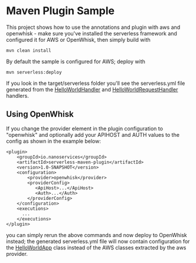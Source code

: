 # Maven Plugin Sample

This project shows how to use the annotations and plugin with aws and openwhisk - make sure you've installed
the serverless framework and configured it for AWS or OpenWhisk, then simply build with 

```
mvn clean install
```

By default the sample is configured for AWS; deploy with

```
mvn serverless:deploy
```

If you look in the target/serverless folder you'll see the serverless.yml file generated from the 
 [HelloWorldHandler](src/main/java/io/nanoservices/samples/aws/HelloWorldHandler.java) and
[HelloWorldRequestHandler](src/main/java/io/nanoservices/samples/aws/HelloWorldRequestHandler.java) handlers.

## Using OpenWhisk

If you change the provider element in the plugin configuration to "openwhisk" and optionally add your APIHOST 
and AUTH values to the config as shown in the example below:

```
<plugin>
    <groupId>io.nanoservices</groupId>
    <artifactId>serverless-maven-plugin</artifactId>
    <version>1.0-SNAPSHOT</version>
    <configuration>
        <provider>openwhisk</provider>
        <providerConfig>
           <ApiHost>...</ApiHost>
           <Auth>...</Auth>
        </providerConfig>
    </configuration>
    <executions>
      ...
    </executions>
</plugin>
```
 
you can simply rerun the above commands and now deploy to OpenWhisk instead; the generated serverless.yml file
will now contain configuration for the [HelloWorldApp](src/main/java/io/nanoservices/samples/openwhisk/HelloWorldApp.java) 
class instead of the AWS classes extracted by the aws provider.


